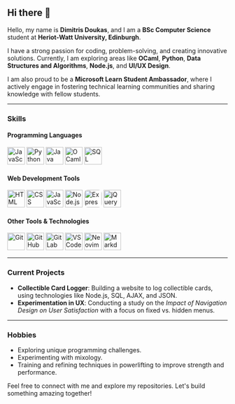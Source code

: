 ## Hi there 👋  

Hello, my name is **Dimitris Doukas**, and I am a **BSc Computer Science** student at **Heriot-Watt University, Edinburgh**.  

I have a strong passion for coding, problem-solving, and creating innovative solutions. Currently, I am exploring areas like **OCaml**, **Python**, **Data Structures and Algorithms**, **Node.js**, and **UI/UX Design**.  

I am also proud to be a **Microsoft Learn Student Ambassador**, where I actively engage in fostering technical learning communities and sharing knowledge with fellow students.  

---

### **Skills**  
#### **Programming Languages**  
<p>
  <img src="https://cdn.jsdelivr.net/gh/devicons/devicon/icons/javascript/javascript-original.svg" alt="JavaScript" width="40" height="40"/>  
  <img src="https://cdn.jsdelivr.net/gh/devicons/devicon/icons/python/python-original.svg" alt="Python" width="40" height="40"/>  
  <img src="https://cdn.jsdelivr.net/gh/devicons/devicon/icons/java/java-original.svg" alt="Java" width="40" height="40"/>  
  <img src="https://cdn.jsdelivr.net/gh/devicons/devicon/icons/ocaml/ocaml-original.svg" alt="OCaml" width="40" height="40"/>  
  <img src="https://cdn.jsdelivr.net/gh/devicons/devicon/icons/mysql/mysql-original.svg" alt="SQL" width="40" height="40"/>
</p>  

#### **Web Development Tools**  
<p>
  <img src="https://cdn.jsdelivr.net/gh/devicons/devicon/icons/html5/html5-original.svg" alt="HTML" width="40" height="40"/>  
  <img src="https://cdn.jsdelivr.net/gh/devicons/devicon/icons/css3/css3-original.svg" alt="CSS" width="40" height="40"/>  
  <img src="https://cdn.jsdelivr.net/gh/devicons/devicon/icons/javascript/javascript-original.svg" alt="JavaScript" width="40" height="40"/>  
  <img src="https://cdn.jsdelivr.net/gh/devicons/devicon/icons/nodejs/nodejs-original.svg" alt="Node.js" width="40" height="40"/>  
  <img src="https://cdn.jsdelivr.net/gh/devicons/devicon/icons/express/express-original-wordmark.svg" alt="Express.js" width="40" height="40" style="background-color: white; border-radius: 8px;"/>
  <img src="https://cdn.jsdelivr.net/gh/devicons/devicon/icons/jquery/jquery-original.svg" alt="jQuery" width="40" height="40"/>  
</p>  

#### **Other Tools & Technologies**  
<p>
  <img src="https://cdn.jsdelivr.net/gh/devicons/devicon/icons/git/git-original.svg" alt="Git" width="40" height="40"/>  
  <img src="https://cdn.jsdelivr.net/gh/devicons/devicon/icons/github/github-original.svg" alt="GitHub" width="40" height="40"/>  
  <img src="https://cdn.jsdelivr.net/gh/devicons/devicon/icons/gitlab/gitlab-original.svg" alt="GitLab" width="40" height="40"/>  
  <img src="https://cdn.jsdelivr.net/gh/devicons/devicon/icons/vscode/vscode-original.svg" alt="VS Code" width="40" height="40"/>  
  <img src="https://cdn.jsdelivr.net/gh/devicons/devicon/icons/neovim/neovim-original.svg" alt="Neovim" width="40" height="40"/>  
  <img src="https://cdn.jsdelivr.net/gh/devicons/devicon/icons/markdown/markdown-original.svg" alt="Markdown" width="40" height="40"/>  
</p>  

---

### **Current Projects**  
- **Collectible Card Logger**: Building a website to log collectible cards, using technologies like Node.js, SQL, AJAX, and JSON.  
- **Experimentation in UX**: Conducting a study on the *Impact of Navigation Design on User Satisfaction* with a focus on fixed vs. hidden menus. 
---

### **Hobbies**  
- Exploring unique programming challenges.  
- Experimenting with mixology.  
- Training and refining techniques in powerlifting to improve strength and performance.
  
Feel free to connect with me and explore my repositories. Let's build something amazing together!  
